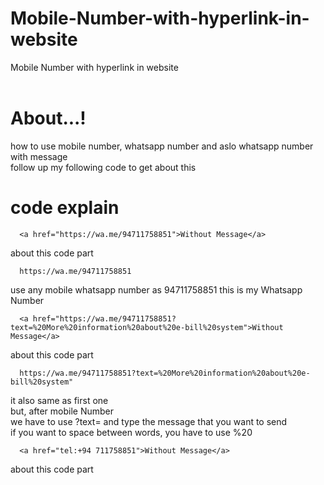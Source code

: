 # Mobile-Number-with-hyperlink-in-website
Mobile Number with hyperlink in website
 <br><br>
 
# About...!

how to use mobile number, whatsapp number and aslo whatsapp number with message<br>
follow up my following code to get about this<br>

# code explain


      <a href="https://wa.me/94711758851">Without Message</a>

about this code part<br>

      https://wa.me/94711758851

use any mobile whatsapp number as 94711758851 this is my Whatsapp Number

      <a href="https://wa.me/94711758851?text=%20More%20information%20about%20e-bill%20system">Without Message</a>
      
about this code part<br>

      https://wa.me/94711758851?text=%20More%20information%20about%20e-bill%20system"
      
it also same as first one <br> but, after mobile Number <br>
we have to use ?text= and type the message that you want to send <br>
if you want to space between words, you have to use %20 

      <a href="tel:+94 711758851">Without Message</a>
      
about this code part<br>
